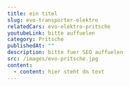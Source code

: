 ```yaml
---
title: ein titel
slug: evo-transporter-elektro
relatedCars: evo-elektro-pritsche
youtubeLink: bitte auffuelen
category: Pritsche
publishedAt: ""
description: bitte fuer SEO auffuelen
src: /images/evo-pritsche.jpg
content:
  - content: hier steht dn text
---
```

